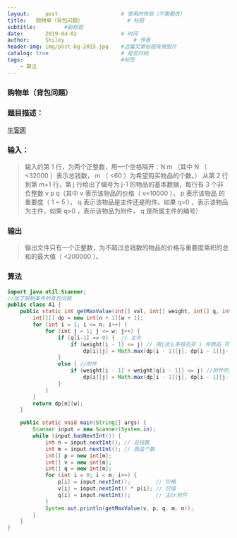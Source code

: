 ```yaml
---
layout:     post   				    # 使用的布局（不需要改）
title:   购物单（背包问题） 				# 标题 
subtitle:         #副标题
date:       2019-04-02 				# 时间
author:     Shiley 						# 作者
header-img: img/post-bg-2015.jpg 	#这篇文章标题背景图片
catalog: true 						# 是否归档
tags:								#标签
    - 算法
---
```

### 购物单（背包问题）
### 题目描述：
[牛客网](https://www.nowcoder.com/questionTerminal/f9c6f980eeec43ef85be20755ddbeaf4)

### 输入：
> 输入的第 1 行，为两个正整数，用一个空格隔开：N m
>（其中 N （ <32000 ）表示总钱数， m （ <60 ）为希望购买物品的个数。）
>从第 2 行到第 m+1 行，第 j 行给出了编号为 j-1 的物品的基本数据，每行有 3 个非负整数 v p q（其中 v 表示该物品的价格（ v<10000 ）， p 表示该物品
>的重要度（ 1 ~ 5 ）， q 表示该物品是主件还是附件。如果 q=0 ，表示该物品为主件，如果 q>0 ，表示该物品为附件， q 是所属主件的编号）

### 输出
> 输出文件只有一个正整数，为不超过总钱数的物品的价格与重要度乘积的总和的最大值（ <200000 ）。

### 算法

```java 
import java.util.Scanner;
//加了限制条件的背包问题
public class A1 {
    public static int getMaxValue(int[] val, int[] weight, int[] q, int n, int w) {
        int[][] dp = new int[n + 1][w + 1];
        for (int i = 1; i <= n; i++) {
            for (int j = 1; j <= w; j++) {
                if (q[i-1] == 0) {  // 主件
                    if (weight[i - 1] <= j) // 用j这么多钱去买 i 件商品 可以获得最大价值
                        dp[i][j] = Math.max(dp[i - 1][j], dp[i - 1][j- weight[i - 1]]+ val[i - 1]);
                }
                else { //附件
                    if (weight[i - 1] + weight[q[i - 1]] <= j) //附件的话 加上主件一起算
                        dp[i][j] = Math.max(dp[i - 1][j], dp[i - 1][j- weight[i - 1]]+ val[i - 1]);
                }
            }
        }
        return dp[n][w];
    }

    public static void main(String[] args) {
        Scanner input = new Scanner(System.in);
        while (input.hasNextInt()) {
            int n = input.nextInt(); // 总钱数
            int m = input.nextInt(); // 商品个数
            int[] p = new int[m];
            int[] v = new int[m];
            int[] q = new int[m];
            for (int i = 0; i < m; i++) {
                p[i] = input.nextInt();        // 价格
                v[i] = input.nextInt() * p[i]; // 价值
                q[i] = input.nextInt();        // 主or附件
            }
            System.out.println(getMaxValue(v, p, q, m, n));
        }
    }
}
```
